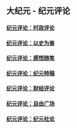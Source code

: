 ## 大纪元 - 纪元评论

#### [纪元评论：时政评论](indexes/nsc1025/README.md?06080330)
#### [纪元评论：以史为鉴](indexes/nsc1028/README.md?06080330)
#### [纪元评论：感悟随笔](indexes/nsc1035/README.md?06080330)
#### [纪元评论：纪元特稿](indexes/nsc424/README.md?06080330)
#### [纪元评论：财经评论](indexes/nsc1026/README.md?06080330)
#### [纪元评论：自由广场](indexes/nsc993/README.md?06080330)
#### [纪元评论：纪元社论](indexes/nsc422/README.md?06080330)
